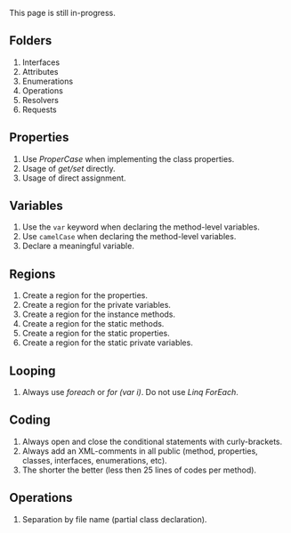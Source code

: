 This page is still in-progress.

## Folders

1. Interfaces
2. Attributes
3. Enumerations
4. Operations
5. Resolvers
6. Requests

## Properties

1. Use *ProperCase* when implementing the class properties.
2. Usage of *get/set* directly.
3. Usage of direct assignment.

## Variables

1. Use the `var` keyword when declaring the method-level variables.
2. Use `camelCase` when declaring the method-level variables.
3. Declare a meaningful variable.

## Regions

1. Create a region for the properties.
2. Create a region for the private variables.
3. Create a region for the instance methods.
4. Create a region for the static methods.
5. Create a region for the static properties.
6. Create a region for the static private variables.

## Looping

1. Always use *foreach* or *for (var i)*. Do not use *Linq ForEach*.

## Coding

1. Always open and close the conditional statements with curly-brackets.
2. Always add an XML-comments in all public (method, properties, classes, interfaces, enumerations, etc).
3. The shorter the better (less then 25 lines of codes per method).

## Operations

1. Separation by file name (partial class declaration).